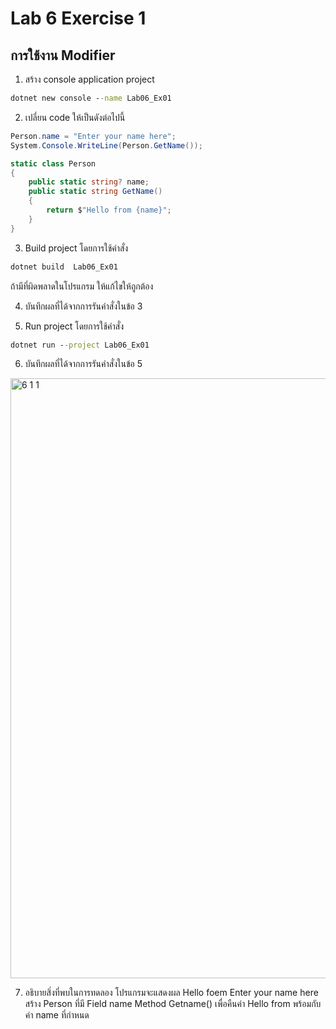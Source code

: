# Lab 6 Exercise 1

## การใช้งาน Modifier

1. สร้าง console application project

```cmd
dotnet new console --name Lab06_Ex01
```

2. เปลี่ยน code ให้เป็นดังต่อไปนี้

```cs
Person.name = "Enter your name here";
System.Console.WriteLine(Person.GetName());

static class Person
{
    public static string? name;
    public static string GetName()
    {
        return $"Hello from {name}";
    }
}
```

3. Build project โดยการใช้คำสั่ง

```cmd
dotnet build  Lab06_Ex01
```

ถ้ามีที่ผิดพลาดในโปรแกรม ให้แก้ไขให้ถูกต้อง

4. บันทึกผลที่ได้จากการรันคำสั่งในข้อ 3

5. Run project โดยการใช้คำสั่ง

```cmd
dotnet run --project Lab06_Ex01
```

6. บันทึกผลที่ได้จากการรันคำสั่งในข้อ 5
<img width="960" alt="6 1 1" src="https://github.com/NathaphonTan/03376836-OOP-2566-Lab-06/assets/144870609/ddee13a0-988f-4f26-bcf9-72b7dfb913da">

7. อธิบายสิ่งที่พบในการทดลอง
โปรแกรมจะแสดงผล Hello foem Enter your name here สร้าง Person ที่มี Field name Method Getname() เพื่อคืนค่า Hello from พร้อมกับค่า name ที่กำหนด 
